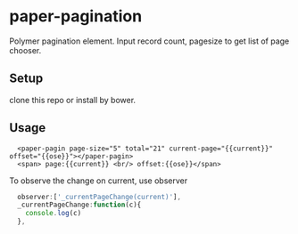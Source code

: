 # paper-pagination
Polymer pagination element. Input record count, pagesize to get list of page chooser.

## Setup
clone this repo or install by bower.
## Usage
```
  <paper-pagin page-size="5" total="21" current-page="{{current}}" offset="{{ose}}"></paper-pagin>
  <span> page:{{current}} <br/> offset:{{ose}}</span>
```
To observe the change on current, use observer
```javascript
  observer:['_currentPageChange(current)'],
  _currentPageChange:function(c){
    console.log(c)
  },
```
